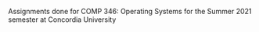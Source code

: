 Assignments done for COMP 346: Operating Systems for the Summer 2021 semester at Concordia University
